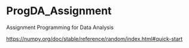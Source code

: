 # ProgDA_Assignment
Assignment Programming for Data Analysis


https://numpy.org/doc/stable/reference/random/index.html#quick-start